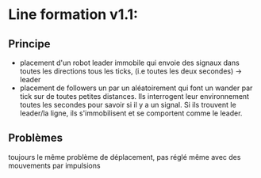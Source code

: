 # Line formation v1.1:
## Principe
* placement d'un robot leader immobile qui envoie des signaux dans toutes les directions tous les ticks, (i.e toutes les deux secondes) -> leader
* placement de followers un par un aléatoirement qui font un wander par tick sur de toutes petites distances. Ils interrogent leur environnement toutes les secondes pour savoir si il y a un signal. Si ils trouvent le leader/la ligne, ils s'immobilisent et se comportent comme le leader.

## Problèmes
toujours le même problème de déplacement, pas réglé même avec des mouvements par impulsions